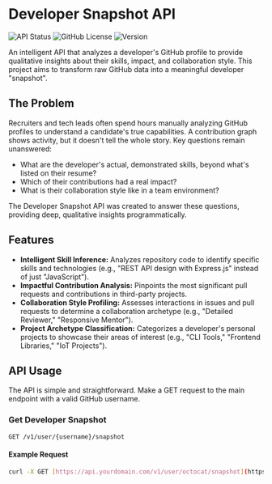 # Developer Snapshot API

![API Status](https://img.shields.io/badge/status-in%20development-yellow)
![GitHub License](https://img.shields.io/badge/license-MIT-blue.svg)
![Version](https://img.shields.io/badge/version-0.1.0-lightgrey)

An intelligent API that analyzes a developer's GitHub profile to provide qualitative insights about their skills, impact, and collaboration style. This project aims to transform raw GitHub data into a meaningful developer "snapshot".

## The Problem

Recruiters and tech leads often spend hours manually analyzing GitHub profiles to understand a candidate's true capabilities. A contribution graph shows activity, but it doesn't tell the whole story. Key questions remain unanswered:

-   What are the developer's actual, demonstrated skills, beyond what's listed on their resume?
-   Which of their contributions had a real impact?
-   What is their collaboration style like in a team environment?

The Developer Snapshot API was created to answer these questions, providing deep, qualitative insights programmatically.

## Features

-   **Intelligent Skill Inference:** Analyzes repository code to identify specific skills and technologies (e.g., "REST API design with Express.js" instead of just "JavaScript").
-   **Impactful Contribution Analysis:** Pinpoints the most significant pull requests and contributions in third-party projects.
-   **Collaboration Style Profiling:** Assesses interactions in issues and pull requests to determine a collaboration archetype (e.g., "Detailed Reviewer," "Responsive Mentor").
-   **Project Archetype Classification:** Categorizes a developer's personal projects to showcase their areas of interest (e.g., "CLI Tools," "Frontend Libraries," "IoT Projects").

## API Usage

The API is simple and straightforward. Make a GET request to the main endpoint with a valid GitHub username.

### Get Developer Snapshot

`GET /v1/user/{username}/snapshot`

#### Example Request

```bash
curl -X GET [https://api.yourdomain.com/v1/user/octocat/snapshot](https://api.yourdomain.com/v1/user/octocat/snapshot)